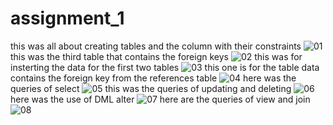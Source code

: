# assignment_1
this was all about creating tables and the column with their constraints
![01](https://github.com/user-attachments/assets/baa60643-e2e7-4d2a-a771-07b7b21f5782)
this was the third table  that contains the foreign keys
![02](https://github.com/user-attachments/assets/2beca06d-2ced-4ce8-8773-094b41a5c4e4)
this was for insterting the data for the first two tables
![03](https://github.com/user-attachments/assets/2dec83d1-5b71-4232-b570-b4d41a77d23e)
this one is for the table data contains the foreign key from the references table
![04](https://github.com/user-attachments/assets/6312cd90-9a86-4af1-ba43-714eaeb77498)
here was the queries of select
![05](https://github.com/user-attachments/assets/8363dcbd-72ac-4351-8670-2bdadd45b907)
this was the queries of updating and deleting
![06](https://github.com/user-attachments/assets/97f611b1-1741-4645-862c-307e6d01862b)
here was the use of DML alter
![07](https://github.com/user-attachments/assets/112f623f-2a52-4e69-94fa-5ee92f748455)
here are the queries of view and join
![08](https://github.com/user-attachments/assets/1d4abfa5-6609-49c1-a3bb-0bee4014a8b8)






